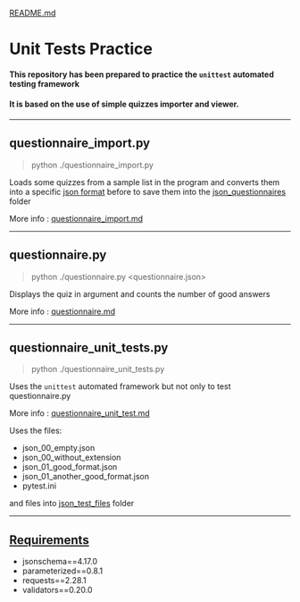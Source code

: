 [README.md](./README.md)

# Unit Tests Practice

#### This repository has been prepared to practice the `unittest` automated testing framework
#### It is based on the use of simple quizzes importer and viewer.

---

## questionnaire_import.py
>python ./questionnaire_import.py 

Loads some quizzes from a sample list in the program and converts them into a specific [json format](./questionnaire.md#expected-json-schema) before to save them 
into the [json_questionnaires](./json_questionnaires) folder

More info : [questionnaire_import.md](./questionnaire_import.md)

---

## questionnaire.py
>python ./questionnaire.py <questionnaire.json>

Displays the quiz in argument and counts the number of good answers

More info : [questionnaire.md](./questionnaire.md)

---

## questionnaire_unit_tests.py
>python ./questionnaire_unit_tests.py

Uses the `unittest` automated framework but not only to test questionnaire.py

More info : [questionnaire_unit_test.md](./questionnaire_unit_test.md)

Uses the files: 
- json_00_empty.json
- json_00_without_extension
- json_01_good_format.json
- json_01_another_good_format.json
- pytest.ini

and files into [json_test_files](./json_test_files) folder

---

## [Requirements](./requirements.txt)
- jsonschema==4.17.0
- parameterized==0.8.1
- requests==2.28.1
- validators==0.20.0

